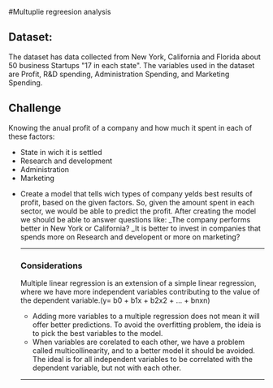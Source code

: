 #Multuplie regreesion analysis

## Dataset:

The dataset has data collected from New York, California and Florida about 50 business Startups "17 in each state". The variables used in the dataset are Profit, R&D spending, Administration Spending, and Marketing Spending.

## Challenge

Knowing the anual profit of a company and how much it spent in each of these factors:

- State in wich it is settled
- Research and development
- Administration
- Marketing

* Create a model that tells wich types of company yelds best results of profit, based on the given factors. So, given the amount spent in each sector, we would be able to predict the profit.
  After creating the model we should be able to answer questions like:
  \_The company performs better in New York or California?
  \_It is better to invest in companies that spends more on Research and developent or more on marketing?

  ---

  ### Considerations

  Multiple linear regression is an extension of a simple linear regression, where we have more independent variables contributing to the value of the dependent variable.(y= b0 + b1x + b2x2 + ... + bnxn)

  - Adding more variables to a multiple regression does not mean it will offer better predictions. To avoid the overfitting problem, the ideia is to pick the best variables to the model.
  - When variables are corelated to each other, we have a problem called multicollinearity, and to a better model it should be avoided. The ideal is for all independent variables to be correlated with the dependent variable, but not with each other.

  ---

